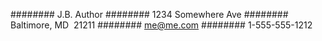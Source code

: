 ######## J.B. Author
######## 1234 Somewhere Ave
######## Baltimore, MD  21211
######## me@me.com
######## 1-555-555-1212
